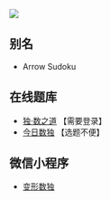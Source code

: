![](https://cn.sudoku.today/pic/04/arrowsudoku/66571_299017.png)

## 别名
- Arrow Sudoku

## 在线题库
- [独·数之道](http://www.sudokufans.org.cn/lx/game.index.php?type=arrow) 【需要登录】
- [今日数独](https://cn.sudoku.today/g-arrow-sudoku/) 【选题不便】

## 微信小程序
- [变形数独](#小程序://变形数独/高端数独/3QQ2xclTUJ6u2bc)